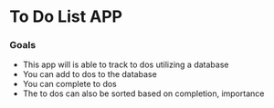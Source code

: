# To Do List APP
### Goals
- This app will is able to track to dos utilizing a database
- You can add to dos to the database
- You can complete to dos 
- The to dos can also be sorted based on completion, importance